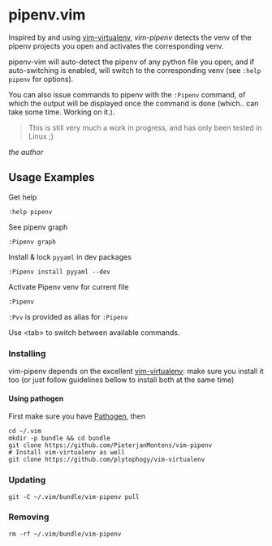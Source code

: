 # pipenv.vim

Inspired by and using [vim-virtualenv](https://github.com/plytophogy/vim-virtualenv), _vim-pipenv_ detects the venv of the pipenv projects you open and activates the corresponding venv.

pipenv-vim will auto-detect the pipenv of any python file you open, and if auto-switching is enabled, will switch to the corresponding venv (see `:help pipenv` for options).

You can also issue commands to pipenv with the `:Pipenv` command, of which the output will be displayed once the command is done (which.. can take some time. Working on it.).


> This is still very much a work in progress, and has only been tested in Linux ;)

_the author_

## Usage Examples ##

Get help

    :help pipenv

See pipenv graph

    :Pipenv graph

Install & lock `pyyaml` in dev packages

    :Pipenv install pyyaml --dev

Activate Pipenv venv for current file

    :Pipenv

`:Pvv` is provided as alias for `:Pipenv`


Use \<tab\> to switch between available commands.

### Installing ###
vim-pipenv depends on the excellent [vim-virtualenv](https://github.com/plytophogy/vim-virtualenv):
make sure you install it too (or just follow guidelines bellow to install both at the same time)

#### Using pathogen ####
First make sure you have [Pathogen](https://github.com/tpope/vim-pathogen), then
```shell
cd ~/.vim
mkdir -p bundle && cd bundle
git clone https://github.com/PieterjanMontens/vim-pipenv
# Install vim-virtualenv as well
git clone https://github.com/plytophogy/vim-virtualenv
```

### Updating ###
```shell
git -C ~/.vim/bundle/vim-pipenv pull
```

### Removing ###
```shell
rm -rf ~/.vim/bundle/vim-pipenv
```
